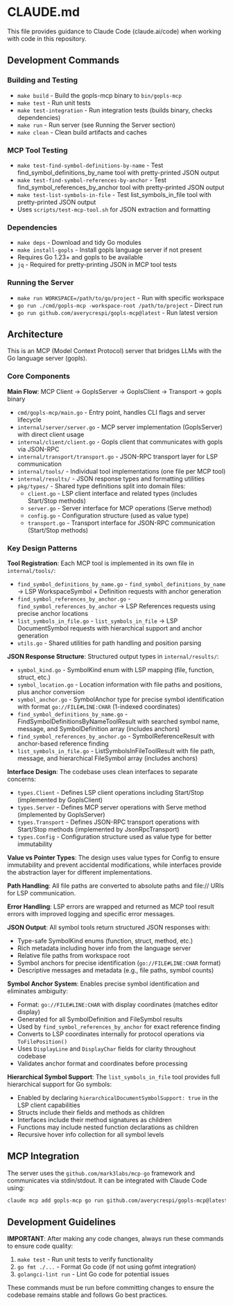# CLAUDE.md

This file provides guidance to Claude Code (claude.ai/code) when working with code in this repository.

## Development Commands

### Building and Testing
- `make build` - Build the gopls-mcp binary to `bin/gopls-mcp`
- `make test` - Run unit tests
- `make test-integration` - Run integration tests (builds binary, checks dependencies)
- `make run` - Run server (see Running the Server section)
- `make clean` - Clean build artifacts and caches

### MCP Tool Testing
- `make test-find-symbol-definitions-by-name` - Test find_symbol_definitions_by_name tool with pretty-printed JSON output
- `make test-find-symbol-references-by-anchor` - Test find_symbol_references_by_anchor tool with pretty-printed JSON output
- `make test-list-symbols-in-file` - Test list_symbols_in_file tool with pretty-printed JSON output
- Uses `scripts/test-mcp-tool.sh` for JSON extraction and formatting

### Dependencies
- `make deps` - Download and tidy Go modules
- `make install-gopls` - Install gopls language server if not present
- Requires Go 1.23+ and gopls to be available
- `jq` - Required for pretty-printing JSON in MCP tool tests

### Running the Server
- `make run WORKSPACE=/path/to/go/project` - Run with specific workspace
- `go run ./cmd/gopls-mcp -workspace-root /path/to/project` - Direct run
- `go run github.com/averycrespi/gopls-mcp@latest` - Run latest version

## Architecture

This is an MCP (Model Context Protocol) server that bridges LLMs with the Go language server (gopls).

### Core Components

**Main Flow**: MCP Client → GoplsServer → GoplsClient → Transport → gopls binary

- `cmd/gopls-mcp/main.go` - Entry point, handles CLI flags and server lifecycle
- `internal/server/server.go` - MCP server implementation (GoplsServer) with direct client usage
- `internal/client/client.go` - Gopls client that communicates with gopls via JSON-RPC
- `internal/transport/transport.go` - JSON-RPC transport layer for LSP communication
- `internal/tools/` - Individual tool implementations (one file per MCP tool)
- `internal/results/` - JSON response types and formatting utilities
- `pkg/types/` - Shared type definitions split into domain files:
  - `client.go` - LSP client interface and related types (includes Start/Stop methods)
  - `server.go` - Server interface for MCP operations (Serve method)
  - `config.go` - Configuration structure (used as value type)
  - `transport.go` - Transport interface for JSON-RPC communication (Start/Stop methods)

### Key Design Patterns

**Tool Registration**: Each MCP tool is implemented in its own file in `internal/tools/`:
- `find_symbol_definitions_by_name.go` - `find_symbol_definitions_by_name` → LSP WorkspaceSymbol + Definition requests with anchor generation
- `find_symbol_references_by_anchor.go` - `find_symbol_references_by_anchor` → LSP References requests using precise anchor locations
- `list_symbols_in_file.go` - `list_symbols_in_file` → LSP DocumentSymbol requests with hierarchical support and anchor generation
- `utils.go` - Shared utilities for path handling and position parsing

**JSON Response Structure**: Structured output types in `internal/results/`:
- `symbol_kind.go` - SymbolKind enum with LSP mapping (file, function, struct, etc.)
- `symbol_location.go` - Location information with file paths and positions, plus anchor conversion
- `symbol_anchor.go` - SymbolAnchor type for precise symbol identification with format `go://FILE#LINE:CHAR` (1-indexed coordinates)
- `find_symbol_definitions_by_name.go` - FindSymbolDefinitionsByNameToolResult with searched symbol name, message, and SymbolDefinition array (includes anchors)
- `find_symbol_references_by_anchor.go` - SymbolReferenceResult with anchor-based reference finding
- `list_symbols_in_file.go` - ListSymbolsInFileToolResult with file path, message, and hierarchical FileSymbol array (includes anchors)

**Interface Design**: The codebase uses clean interfaces to separate concerns:
- `types.Client` - Defines LSP client operations including Start/Stop (implemented by GoplsClient)
- `types.Server` - Defines MCP server operations with Serve method (implemented by GoplsServer)
- `types.Transport` - Defines JSON-RPC transport operations with Start/Stop methods (implemented by JsonRpcTransport)
- `types.Config` - Configuration structure used as value type for better immutability

**Value vs Pointer Types**: The design uses value types for Config to ensure immutability and prevent accidental modifications, while interfaces provide the abstraction layer for different implementations.

**Path Handling**: All file paths are converted to absolute paths and file:// URIs for LSP communication.

**Error Handling**: LSP errors are wrapped and returned as MCP tool result errors with improved logging and specific error messages.

**JSON Output**: All symbol tools return structured JSON responses with:
- Type-safe SymbolKind enums (function, struct, method, etc.)
- Rich metadata including hover info from the language server
- Relative file paths from workspace root
- Symbol anchors for precise identification (`go://FILE#LINE:CHAR` format)
- Descriptive messages and metadata (e.g., file paths, symbol counts)

**Symbol Anchor System**: Enables precise symbol identification and eliminates ambiguity:
- Format: `go://FILE#LINE:CHAR` with display coordinates (matches editor display)
- Generated for all SymbolDefinition and FileSymbol results
- Used by `find_symbol_references_by_anchor` for exact reference finding
- Converts to LSP coordinates internally for protocol operations via `ToFilePosition()`
- Uses `DisplayLine` and `DisplayChar` fields for clarity throughout codebase
- Validates anchor format and coordinates before processing

**Hierarchical Symbol Support**: The `list_symbols_in_file` tool provides full hierarchical support for Go symbols:
- Enabled by declaring `hierarchicalDocumentSymbolSupport: true` in the LSP client capabilities
- Structs include their fields and methods as children
- Interfaces include their method signatures as children
- Functions may include nested function declarations as children
- Recursive hover info collection for all symbol levels

## MCP Integration

The server uses the `github.com/mark3labs/mcp-go` framework and communicates via stdin/stdout. It can be integrated with Claude Code using:

```bash
claude mcp add gopls-mcp go run github.com/averycrespi/gopls-mcp@latest
```

## Development Guidelines

**IMPORTANT**: After making any code changes, always run these commands to ensure code quality:

1. `make test` - Run unit tests to verify functionality
2. `go fmt ./...` - Format Go code (if not using gofmt integration)
3. `golangci-lint run` - Lint Go code for potential issues

These commands must be run before committing changes to ensure the codebase remains stable and follows Go best practices.
